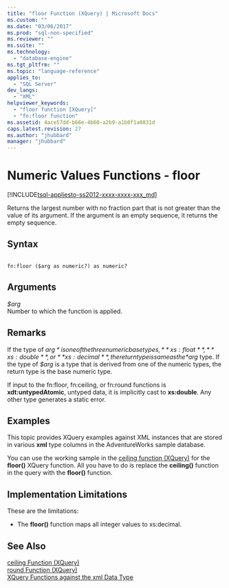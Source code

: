 ```yaml
---
title: "floor Function (XQuery) | Microsoft Docs"
ms.custom: ""
ms.date: "03/06/2017"
ms.prod: "sql-non-specified"
ms.reviewer: ""
ms.suite: ""
ms.technology: 
  - "database-engine"
ms.tgt_pltfrm: ""
ms.topic: "language-reference"
applies_to: 
  - "SQL Server"
dev_langs: 
  - "XML"
helpviewer_keywords: 
  - "floor function [XQuery]"
  - "fn:floor function"
ms.assetid: 4ace57dd-b66e-4b60-a2b9-a1b0f1a0831d
caps.latest.revision: 27
ms.author: "jhubbard"
manager: "jhubbard"
---
```

# Numeric Values Functions - floor
[!INCLUDE[tsql-appliesto-ss2012-xxxx-xxxx-xxx_md](../integration-services/system/stored-procedures/includes/tsql-appliesto-ss2012-xxxx-xxxx-xxx-md.md)]

  Returns the largest number with no fraction part that is not greater than the value of its argument. If the argument is an empty sequence, it returns the empty sequence.  
  
## Syntax  
  
```  
  
fn:floor ($arg as numeric?) as numeric?  
```  
  
## Arguments  
 *$arg*  
 Number to which the function is applied.  
  
## Remarks  
 If the type of *$arg* is one of the three numeric base types, **xs:float**, **xs:double**, or **xs:decimal**, the return type is same as the *$arg* type. If the type of *$arg* is a type that is derived from one of the numeric types, the return type is the base numeric type.  
  
 If input to the fn:floor, fn:ceiling, or fn:round functions is **xdt:untypedAtomic**, untyped data, it is implicitly cast to **xs:double**. Any other type generates a static error.  
  
## Examples  
 This topic provides XQuery examples against XML instances that are stored in various **xml** type columns in the AdventureWorks sample database.  
  
 You can use the working sample in the [ceiling function (XQuery)](../Topic/ceiling%20Function%20\(XQuery\).md) for the **floor()** XQuery function. All you have to do is replace the **ceiling()** function in the query with the **floor()** function.  
  
## Implementation Limitations  
 These are the limitations:  
  
-   The **floor()** function maps all integer values to xs:decimal.  
  
## See Also  
 [ceiling Function &#40;XQuery&#41;](../Topic/ceiling%20Function%20\(XQuery\).md)   
 [round Function &#40;XQuery&#41;](../Topic/round%20Function%20\(XQuery\).md)   
 [XQuery Functions against the xml Data Type](../xquery/xquery-functions-against-the-xml-data-type.md)  
  
  